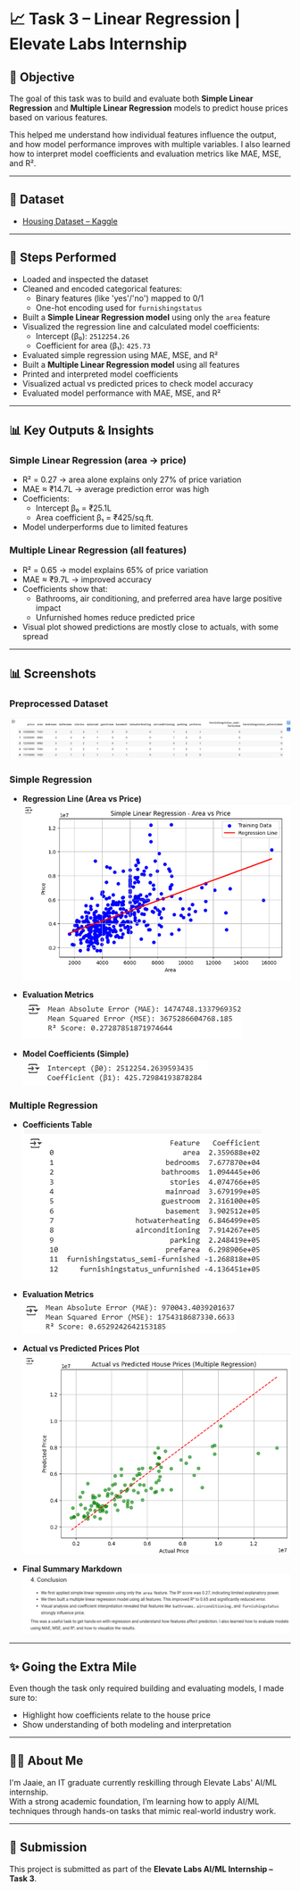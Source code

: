 # 📈 Task 3 – Linear Regression | Elevate Labs Internship

## 📌 Objective
The goal of this task was to build and evaluate both **Simple Linear Regression** and **Multiple Linear Regression** models to predict house prices based on various features.

This helped me understand how individual features influence the output, and how model performance improves with multiple variables. I also learned how to interpret model coefficients and evaluation metrics like MAE, MSE, and R².

---

## 📁 Dataset
- [Housing Dataset – Kaggle](https://www.kaggle.com/datasets/harishkumardatalab/housing-price-prediction)

---

## 🔧 Steps Performed

- Loaded and inspected the dataset
- Cleaned and encoded categorical features:
  - Binary features (like 'yes'/'no') mapped to 0/1
  - One-hot encoding used for `furnishingstatus`
- Built a **Simple Linear Regression model** using only the `area` feature
- Visualized the regression line and calculated model coefficients:
  - Intercept (β₀): `2512254.26`
  - Coefficient for area (β₁): `425.73`
- Evaluated simple regression using MAE, MSE, and R²
- Built a **Multiple Linear Regression model** using all features
- Printed and interpreted model coefficients
- Visualized actual vs predicted prices to check model accuracy
- Evaluated model performance with MAE, MSE, and R²

---

## 📊 Key Outputs & Insights

### Simple Linear Regression (area → price)
- R² = 0.27 → area alone explains only 27% of price variation
- MAE ≈ ₹14.7L → average prediction error was high
- Coefficients:
  - Intercept β₀ = ₹25.1L
  - Area coefficient β₁ = ₹425/sq.ft.
- Model underperforms due to limited features

### Multiple Linear Regression (all features)
- R² = 0.65 → model explains 65% of price variation
- MAE ≈ ₹9.7L → improved accuracy
- Coefficients show that:
  - Bathrooms, air conditioning, and preferred area have large positive impact
  - Unfurnished homes reduce predicted price
- Visual plot showed predictions are mostly close to actuals, with some spread

---

## 📊 Screenshots

### Preprocessed Dataset
![Encoded Dataset](Images/data_after_encoding.png)

### Simple Regression
- **Regression Line (Area vs Price)**  
  ![Simple Regression Plot](Images/simple_regression_plot.png)

- **Evaluation Metrics**  
  ![Simple Metrics](Images/simple_regression_metrics.png)

- **Model Coefficients (Simple)**  
  ![Simple Coefs](Images/simple_regression_coefficients.png)

### Multiple Regression
- **Coefficients Table**  
  ![Multiple Coefs](Images/model_coefficients_multiple.png)

- **Evaluation Metrics**  
  ![Multiple Metrics](Images/multiple_regression_metrics.png)

- **Actual vs Predicted Prices Plot**  
  ![Predicted vs Actual](Images/actual_vs_predicted_plot.png)

- **Final Summary Markdown**  
  ![Final Summary](Images/conclusion.png)

---

## ✨ Going the Extra Mile

Even though the task only required building and evaluating models, I made sure to:

- Highlight how coefficients relate to the house price
- Show understanding of both modeling and interpretation

---

## 🙋‍♀️ About Me

I'm Jaaie, an IT graduate currently reskilling through Elevate Labs' AI/ML internship.  
With a strong academic foundation, I’m learning how to apply AI/ML techniques through hands-on tasks that mimic real-world industry work. 

---

## 🔗 Submission

This project is submitted as part of the **Elevate Labs AI/ML Internship – Task 3**.


